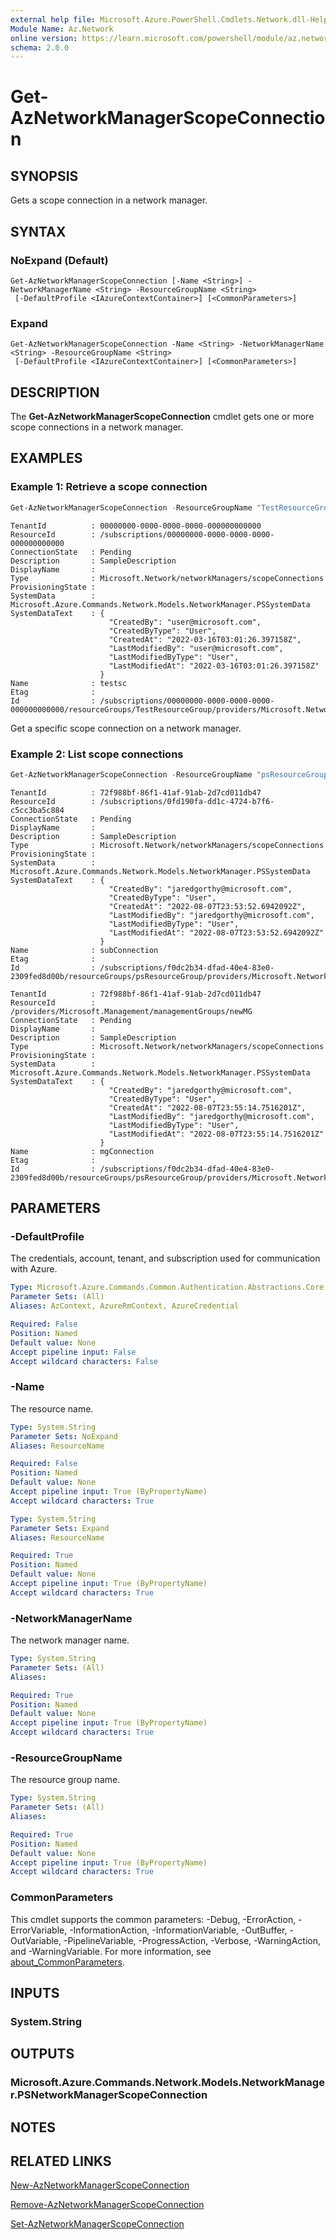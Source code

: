 ```yaml
---
external help file: Microsoft.Azure.PowerShell.Cmdlets.Network.dll-Help.xml
Module Name: Az.Network
online version: https://learn.microsoft.com/powershell/module/az.network/get-aznetworkmanagerscopeconnection
schema: 2.0.0
---
```


# Get-AzNetworkManagerScopeConnection

## SYNOPSIS
Gets a scope connection in a network manager.

## SYNTAX

### NoExpand (Default)
```
Get-AzNetworkManagerScopeConnection [-Name <String>] -NetworkManagerName <String> -ResourceGroupName <String>
 [-DefaultProfile <IAzureContextContainer>] [<CommonParameters>]
```

### Expand
```
Get-AzNetworkManagerScopeConnection -Name <String> -NetworkManagerName <String> -ResourceGroupName <String>
 [-DefaultProfile <IAzureContextContainer>] [<CommonParameters>]
```

## DESCRIPTION
The **Get-AzNetworkManagerScopeConnection** cmdlet gets one or more scope connections in a network manager.

## EXAMPLES

### Example 1: Retrieve a scope connection
```powershell
Get-AzNetworkManagerScopeConnection -ResourceGroupName "TestResourceGroup" -NetworkManagerName "TestNM" -Name "testsc"
```

```output
TenantId          : 00000000-0000-0000-0000-000000000000
ResourceId        : /subscriptions/00000000-0000-0000-0000-000000000000
ConnectionState   : Pending
Description       : SampleDescription
DisplayName       :
Type              : Microsoft.Network/networkManagers/scopeConnections
ProvisioningState :
SystemData        : Microsoft.Azure.Commands.Network.Models.NetworkManager.PSSystemData
SystemDataText    : {
                      "CreatedBy": "user@microsoft.com",
                      "CreatedByType": "User",
                      "CreatedAt": "2022-03-16T03:01:26.397158Z",
                      "LastModifiedBy": "user@microsoft.com",
                      "LastModifiedByType": "User",
                      "LastModifiedAt": "2022-03-16T03:01:26.397158Z"
                    }
Name              : testsc
Etag              :
Id                : /subscriptions/00000000-0000-0000-0000-000000000000/resourceGroups/TestResourceGroup/providers/Microsoft.Network/networkManagers/TestNM/scopeConnections/testsc
```

Get a specific scope connection on a network manager.

### Example 2: List scope connections
```powershell
Get-AzNetworkManagerScopeConnection -ResourceGroupName "psResourceGroup" -NetworkManagerName "psNetworkManager"
```

```output
TenantId          : 72f988bf-86f1-41af-91ab-2d7cd011db47
ResourceId        : /subscriptions/0fd190fa-dd1c-4724-b7f6-c5cc3ba5c884
ConnectionState   : Pending
DisplayName       :
Description       : SampleDescription
Type              : Microsoft.Network/networkManagers/scopeConnections
ProvisioningState :
SystemData        : Microsoft.Azure.Commands.Network.Models.NetworkManager.PSSystemData
SystemDataText    : {
                      "CreatedBy": "jaredgorthy@microsoft.com",
                      "CreatedByType": "User",
                      "CreatedAt": "2022-08-07T23:53:52.6942092Z",
                      "LastModifiedBy": "jaredgorthy@microsoft.com",
                      "LastModifiedByType": "User",
                      "LastModifiedAt": "2022-08-07T23:53:52.6942092Z"
                    }
Name              : subConnection
Etag              :
Id                : /subscriptions/f0dc2b34-dfad-40e4-83e0-2309fed8d00b/resourceGroups/psResourceGroup/providers/Microsoft.Network/networkManagers/psNetworkManager/scopeConnections/subConnection

TenantId          : 72f988bf-86f1-41af-91ab-2d7cd011db47
ResourceId        : /providers/Microsoft.Management/managementGroups/newMG
ConnectionState   : Pending
DisplayName       :
Description       : SampleDescription
Type              : Microsoft.Network/networkManagers/scopeConnections
ProvisioningState :
SystemData        : Microsoft.Azure.Commands.Network.Models.NetworkManager.PSSystemData
SystemDataText    : {
                      "CreatedBy": "jaredgorthy@microsoft.com",
                      "CreatedByType": "User",
                      "CreatedAt": "2022-08-07T23:55:14.7516201Z",
                      "LastModifiedBy": "jaredgorthy@microsoft.com",
                      "LastModifiedByType": "User",
                      "LastModifiedAt": "2022-08-07T23:55:14.7516201Z"
                    }
Name              : mgConnection
Etag              :
Id                : /subscriptions/f0dc2b34-dfad-40e4-83e0-2309fed8d00b/resourceGroups/psResourceGroup/providers/Microsoft.Network/networkManagers/psNetworkManager/scopeConnections/mgConnection
```

## PARAMETERS

### -DefaultProfile
The credentials, account, tenant, and subscription used for communication with Azure.

```yaml
Type: Microsoft.Azure.Commands.Common.Authentication.Abstractions.Core.IAzureContextContainer
Parameter Sets: (All)
Aliases: AzContext, AzureRmContext, AzureCredential

Required: False
Position: Named
Default value: None
Accept pipeline input: False
Accept wildcard characters: False
```

### -Name
The resource name.

```yaml
Type: System.String
Parameter Sets: NoExpand
Aliases: ResourceName

Required: False
Position: Named
Default value: None
Accept pipeline input: True (ByPropertyName)
Accept wildcard characters: True
```

```yaml
Type: System.String
Parameter Sets: Expand
Aliases: ResourceName

Required: True
Position: Named
Default value: None
Accept pipeline input: True (ByPropertyName)
Accept wildcard characters: True
```

### -NetworkManagerName
The network manager name.

```yaml
Type: System.String
Parameter Sets: (All)
Aliases:

Required: True
Position: Named
Default value: None
Accept pipeline input: True (ByPropertyName)
Accept wildcard characters: True
```

### -ResourceGroupName
The resource group name.

```yaml
Type: System.String
Parameter Sets: (All)
Aliases:

Required: True
Position: Named
Default value: None
Accept pipeline input: True (ByPropertyName)
Accept wildcard characters: True
```

### CommonParameters
This cmdlet supports the common parameters: -Debug, -ErrorAction, -ErrorVariable, -InformationAction, -InformationVariable, -OutBuffer, -OutVariable, -PipelineVariable, -ProgressAction, -Verbose, -WarningAction, and -WarningVariable. For more information, see [about_CommonParameters](http://go.microsoft.com/fwlink/?LinkID=113216).

## INPUTS

### System.String

## OUTPUTS

### Microsoft.Azure.Commands.Network.Models.NetworkManager.PSNetworkManagerScopeConnection

## NOTES

## RELATED LINKS

[New-AzNetworkManagerScopeConnection](./New-AzNetworkManagerScopeConnection.md)

[Remove-AzNetworkManagerScopeConnection](./Remove-AzNetworkManagerScopeConnection.md)

[Set-AzNetworkManagerScopeConnection](./Set-AzNetworkManagerScopeConnection.md)
